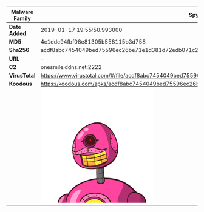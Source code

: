 | Malware Family | SpyNote                                                      |
| -------------- | ------------------------------------------------------------ |
| **Date Added** | 2019-01-17 19:55:50.993000                                                   |
| **MD5**        | 4c1ddc94fbf08e81305b558115b3d758                             |
| **Sha256**     | acdf8abc7454049bed75596ec26be71e1d381d72edb071c2edf5f23d00c5855b |
| **URL**        | -                                                            |
| **C2**         | onesmile.ddns.net:2222 |
| **VirusTotal** | https://www.virustotal.com/#/file/acdf8abc7454049bed75596ec26be71e1d381d72edb071c2edf5f23d00c5855b/detection |
| **Koodous**    | https://koodous.com/apks/acdf8abc7454049bed75596ec26be71e1d381d72edb071c2edf5f23d00c5855b |
|                | ![](../assets/acdf8abc7454049bed75596ec26be71e1d381d72edb071c2edf5f23d00c5855b.png) |